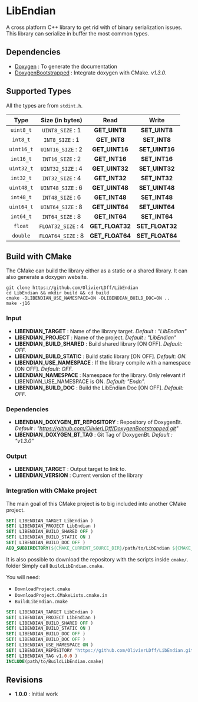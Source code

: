 LibEndian
=============

A cross platform C++ library to get rid with of binary serialization issues. This library can serialize in buffer the most common types.

## Dependencies

* [Doxygen](https://github.com/doxygen/doxygen) : To generate the documentation
* [DoxygenBootstrapped](https://github.com/OlivierLDff/DoxygenBootstrapped) : Integrate doxygen with CMake. *v1.3.0*.

## Supported Types

All the types are from `stdint.h`.

|    Type    |  Size (in bytes)   |      Read       |      Write      |
| :--------: | :----------------: | :-------------: | :-------------: |
| `uint8_t`  |  `UINT8_SIZE` : 1  |  **GET_UINT8**  |  **SET_UINT8**  |
|  `int8_t`  |  `INT8_SIZE` : 1   |  **GET_INT8**   |  **SET_INT8**   |
| `uint16_t` | `UINT16_SIZE` : 2  | **GET_UINT16**  | **SET_UINT16**  |
| `int16_t`  |  `INT16_SIZE` : 2  |  **GET_INT16**  |  **SET_INT16**  |
| `uint32_t` | `UINT32_SIZE` : 4  | **GET_UINT32**  | **SET_UINT32**  |
| `int32_t`  |  `INT32_SIZE` : 4  |  **GET_INT32**  |  **SET_INT32**  |
| `uint48_t` | `UINT48_SIZE` : 6  | **GET_UINT48**  | **SET_UINT48**  |
| `int48_t`  |  `INT48_SIZE` : 6  |  **GET_INT48**  |  **SET_INT48**  |
| `uint64_t` | `UINT64_SIZE` : 8  | **GET_UINT64**  | **SET_UINT64**  |
| `int64_t`  |  `INT64_SIZE` : 8  |  **GET_INT64**  |  **SET_INT64**  |
|  `float`   | `FLOAT32_SIZE` : 4 | **GET_FLOAT32** | **SET_FLOAT32** |
|  `double`  | `FLOAT64_SIZE` : 8 | **GET_FLOAT64** | **SET_FLOAT64** |

## Build with CMake

The CMake can build the library either as a static or a shared library. It can also generate a doxygen website.

```
git clone https://github.com/OlivierLDff/LibEndian
cd LibEndian && mkdir build && cd build
cmake -DLIBENDIAN_USE_NAMESPACE=ON -DLIBENDIAN_BUILD_DOC=ON ..
make -j16
```

### Input

- **LIBENDIAN_TARGET** : Name of the library target. *Default : "LibEndian"*
- **LIBENDIAN_PROJECT** : Name of the project. *Default : "LibEndian"*
- **LIBENDIAN_BUILD_SHARED** : Build shared library [ON OFF]. *Default: OFF.*
- **LIBENDIAN_BUILD_STATIC** : Build static library [ON OFF]. *Default: ON.*
- **LIBENDIAN_USE_NAMESPACE** : If the library compile with a namespace [ON OFF]. *Default: OFF.*
- **LIBENDIAN_NAMESPACE** : Namespace for the library. Only relevant if LIBENDIAN_USE_NAMESPACE is ON. *Default: "Endn".*
- **LIBENDIAN_BUILD_DOC** : Build the LibEndian Doc [ON OFF]. *Default: OFF.*

### Dependencies

- **LIBENDIAN_DOXYGEN_BT_REPOSITORY** : Repository of DoxygenBt. *Default : "https://github.com/OlivierLDff/DoxygenBootstrapped.git"*
- **LIBENDIAN_DOXYGEN_BT_TAG** : Git Tag of DoxygenBt. *Default : "v1.3.0"*

### Output

- **LIBENDIAN_TARGET** : Output target to link to.
- **LIBENDIAN_VERSION** : Current version of the library

### Integration with CMake project

The main goal of this CMake project is to big included into another CMake project.
```cmake
SET( LIBENDIAN_TARGET LibEndian )
SET( LIBENDIAN_PROJECT LibEndian )
SET( LIBENDIAN_BUILD_SHARED OFF )
SET( LIBENDIAN_BUILD_STATIC ON )
SET( LIBENDIAN_BUILD_DOC OFF )
ADD_SUBDIRECTORY(${CMAKE_CURRENT_SOURCE_DIR}/path/to/LibEndian ${CMAKE_CURRENT_BINARY_DIR}/LibEndian_Build)
```
It is also possible to download the repository with the scripts inside `cmake/`. folder Simply call `BuildLibEndian.cmake`.

You will need:

* `DownloadProject.cmake`
* `DownloadProject.CMakeLists.cmake.in`
* `BuildLibEndian.cmake`

```cmake
SET( LIBENDIAN_TARGET LibEndian )
SET( LIBENDIAN_PROJECT LibEndian )
SET( LIBENDIAN_BUILD_SHARED OFF )
SET( LIBENDIAN_BUILD_STATIC ON )
SET( LIBENDIAN_BUILD_DOC OFF )
SET( LIBENDIAN_BUILD_DOC OFF )
SET( LIBENDIAN_USE_NAMESPACE ON )
SET( LIBENDIAN_REPOSITORY "https://github.com/OlivierLDff/LibEndian.git" )
SET( LIBENDIAN_TAG v1.0.0 )
INCLUDE(path/to/BuildLibEndian.cmake)
```

## Revisions

* **1.0.0** : Initial work